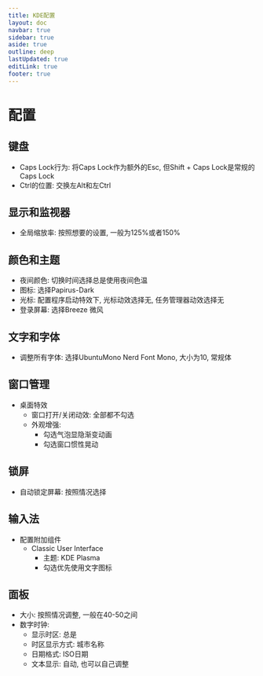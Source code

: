 ```yaml
---
title: KDE配置
layout: doc
navbar: true
sidebar: true
aside: true
outline: deep
lastUpdated: true
editLink: true
footer: true
---
```


# 配置

## 键盘

- Caps Lock行为: 将Caps Lock作为额外的Esc, 但Shift + Caps Lock是常规的Caps Lock
- Ctrl的位置: 交换左Alt和左Ctrl

## 显示和监视器

- 全局缩放率: 按照想要的设置, 一般为125%或者150%

## 颜色和主题

- 夜间颜色: 切换时间选择总是使用夜间色温
- 图标: 选择Papirus-Dark
- 光标: 配置程序启动特效下, 光标动效选择无, 任务管理器动效选择无
- 登录屏幕: 选择Breeze 微风

## 文字和字体

- 调整所有字体: 选择UbuntuMono Nerd Font Mono, 大小为10, 常规体

## 窗口管理

- 桌面特效
    - 窗口打开/关闭动效: 全部都不勾选
    - 外观增强:
        - 勾选气泡显隐渐变动画
        - 勾选窗口惯性晃动

## 锁屏

- 自动锁定屏幕: 按照情况选择

## 输入法

- 配置附加组件
    - Classic User Interface
        - 主题: KDE Plasma
        - 勾选优先使用文字图标

## 面板

- 大小: 按照情况调整, 一般在40-50之间
- 数字时钟: 
    - 显示时区: 总是
    - 时区显示方式: 城市名称
    - 日期格式: ISO日期
    - 文本显示: 自动, 也可以自己调整